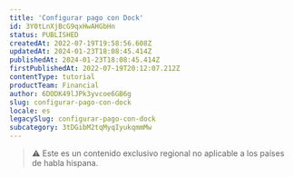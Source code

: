 ```yaml
---
title: 'Configurar pago con Dock'
id: 3Y0tLnXjBcG9qxHwAHGbHn
status: PUBLISHED
createdAt: 2022-07-19T19:58:56.608Z
updatedAt: 2024-01-23T18:08:45.414Z
publishedAt: 2024-01-23T18:08:45.414Z
firstPublishedAt: 2022-07-19T20:12:07.212Z
contentType: tutorial
productTeam: Financial
author: 6DODK49lJPk3yvcoe6GB6g
slug: configurar-pago-con-dock
locale: es
legacySlug: configurar-pago-con-dock
subcategory: 3tDGibM2tqMyqIyukqmmMw
---
```


>⚠️ Este es un contenido exclusivo regional no aplicable a los países de habla hispana.
